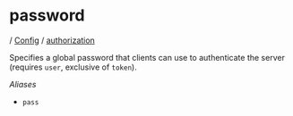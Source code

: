 # password

/ [Config](../..) / [authorization](..) 

Specifies a global password that clients can use to authenticate
the server (requires `user`, exclusive of `token`).

*Aliases*
- `pass`

